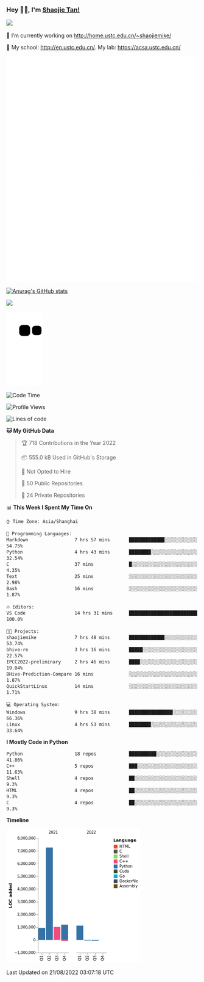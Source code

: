 

<!--
**Kirrito-k423/Kirrito-k423** is a ✨ _special_ ✨ repository because its `README.md` (this file) appears on your GitHub profile.

Here are some ideas to get you started:

- 🔭 I’m currently working on ...
- 🌱 I’m currently learning ...
- 👯 I’m looking to collaborate on ...
- 🤔 I’m looking for help with ...
- 💬 Ask me about ...
- 📫 How to reach me: ...
- 😄 Pronouns: ...
- ⚡ Fun fact: ...
-->
### Hey 👋🏽, I'm [Shaojie Tan!](http://home.ustc.edu.cn/~shaojiemike/about)

![](https://visitor-badge.glitch.me/badge?page_id=Kirrito-k423.Kirrito-k423)

🔭 I’m currently working on http://home.ustc.edu.cn/~shaojiemike/

👯 My school: http://en.ustc.edu.cn/. My lab: https://acsa.ustc.edu.cn/

![](https://github.com/Kirrito-k423/github-stats/blob/master/generated/overview.svg)
![](https://github.com/Kirrito-k423/github-stats/blob/master/generated/languages.svg)

[![Anurag's GitHub stats](https://github-readme-stats.vercel.app/api?username=Kirrito-k423&theme=flag-india&show_icons=true&hide=stars,prs,issues,contribs)](https://github.com/anuraghazra/github-readme-stats)

![](https://github-profile-summary-cards.vercel.app/api/cards/profile-details?username=Kirrito-k423&theme=vue)

![snake gif](https://github.com/Kirrito-k423/Kirrito-k423/blob/output/github-contribution-grid-snake.svg)

<!--START_SECTION:waka-->
![Code Time](http://img.shields.io/badge/Code%20Time-457%20hrs%2014%20mins-blue)

![Profile Views](http://img.shields.io/badge/Profile%20Views-1-blue)

![Lines of code](https://img.shields.io/badge/From%20Hello%20World%20I%27ve%20Written-11%20Million%20lines%20of%20code-blue)

**🐱 My GitHub Data** 

> 🏆 718 Contributions in the Year 2022
 > 
> 📦 555.0 kB Used in GitHub's Storage 
 > 
> 🚫 Not Opted to Hire
 > 
> 📜 50 Public Repositories 
 > 
> 🔑 24 Private Repositories  
 > 
📊 **This Week I Spent My Time On** 

```text
⌚︎ Time Zone: Asia/Shanghai

💬 Programming Languages: 
Markdown                 7 hrs 57 mins       █████████████░░░░░░░░░░░░   54.75% 
Python                   4 hrs 43 mins       ████████░░░░░░░░░░░░░░░░░   32.54% 
C                        37 mins             █░░░░░░░░░░░░░░░░░░░░░░░░   4.35% 
Text                     25 mins             ░░░░░░░░░░░░░░░░░░░░░░░░░   2.98% 
Bash                     16 mins             ░░░░░░░░░░░░░░░░░░░░░░░░░   1.87%

🔥 Editors: 
VS Code                  14 hrs 31 mins      █████████████████████████   100.0%

🐱‍💻 Projects: 
shaojiemike              7 hrs 48 mins       █████████████░░░░░░░░░░░░   53.74% 
bhive-re                 3 hrs 16 mins       █████░░░░░░░░░░░░░░░░░░░░   22.57% 
IPCC2022-preliminary     2 hrs 46 mins       ████░░░░░░░░░░░░░░░░░░░░░   19.04% 
BHive-Prediction-Compare 16 mins             ░░░░░░░░░░░░░░░░░░░░░░░░░   1.87% 
QuickStartLinux          14 mins             ░░░░░░░░░░░░░░░░░░░░░░░░░   1.71%

💻 Operating System: 
Windows                  9 hrs 38 mins       ████████████████░░░░░░░░░   66.36% 
Linux                    4 hrs 53 mins       ████████░░░░░░░░░░░░░░░░░   33.64%

```

**I Mostly Code in Python** 

```text
Python                   18 repos            ██████████░░░░░░░░░░░░░░░   41.86% 
C++                      5 repos             ███░░░░░░░░░░░░░░░░░░░░░░   11.63% 
Shell                    4 repos             ██░░░░░░░░░░░░░░░░░░░░░░░   9.3% 
HTML                     4 repos             ██░░░░░░░░░░░░░░░░░░░░░░░   9.3% 
C                        4 repos             ██░░░░░░░░░░░░░░░░░░░░░░░   9.3%

```


**Timeline**

![Chart not found](https://raw.githubusercontent.com/Kirrito-k423/Kirrito-k423/main/charts/bar_graph.png) 


 Last Updated on 21/08/2022 03:07:18 UTC
<!--END_SECTION:waka-->

